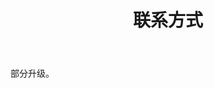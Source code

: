 ﻿---
layout: page

title: 联系方式
breadcrumb: 联系方式

meta: 联系方式
logo: contacts.png
og: img/contacts.jpg

lang: cn
ref: contacts
---

部分升级。
